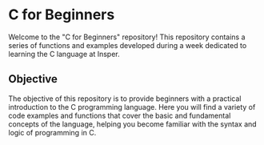 # C for Beginners
Welcome to the "C for Beginners" repository! This repository contains a series of functions and examples developed during a week dedicated to learning the C language at Insper.

## Objective
The objective of this repository is to provide beginners with a practical introduction to the C programming language. Here you will find a variety of code examples and functions that cover the basic and fundamental concepts of the language, helping you become familiar with the syntax and logic of programming in C.
